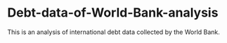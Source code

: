 # Debt-data-of-World-Bank-analysis
This is an analysis of international debt data collected by the World Bank. 
